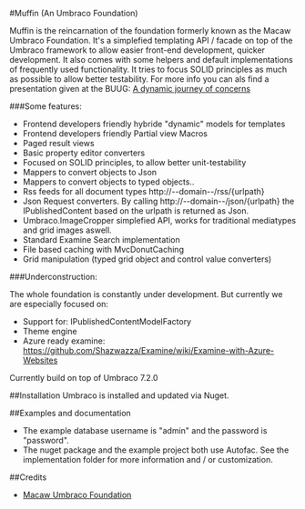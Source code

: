 #Muffin (An Umbraco Foundation)

Muffin is the reincarnation of the foundation formerly known as the Macaw Umbraco Foundation. It's a simplefied templating API / facade on top of the
Umbraco framework to allow easier front-end development, quicker development. It also comes with some helpers and default implementations of frequently used functionality.
It tries to focus SOLID principles as much as possible to allow better testability. For more info you can als find a presentation given at the BUUG: 
[A dynamic journey of concerns](http://www.slideshare.net/JeroenWijdeven)

###Some features:  

- Frontend developers friendly hybride "dynamic" models for templates 
- Frontend developers friendly Partial view Macros 
- Paged result views  
- Basic property editor converters 
- Focused on SOLID principles, to allow better unit-testability
- Mappers to convert objects to Json
- Mappers to convert objects to typed objects..
- Rss feeds for all document types http://--domain--/rss/{urlpath}
- Json Request converters. By calling http://--domain--/json/{urlpath} the IPublishedContent based on the urlpath is returned as Json.
- Umbraco.ImageCropper simplefied API, works for traditional mediatypes and grid images aswell.
- Standard Examine Search implementation  
- File based caching with MvcDonutCaching
- Grid manipulation (typed grid object and control value converters)

###Underconstruction:

The whole foundation is constantly under development. But currently we are especially focused on:

- Support for: IPublishedContentModelFactory
- Theme engine
- Azure ready examine: https://github.com/Shazwazza/Examine/wiki/Examine-with-Azure-Websites

Currently build on top of Umbraco 7.2.0

##Installation
Umbraco is installed and updated via Nuget.

##Examples and documentation

- The example database username is "admin" and the password is "password".  
- The nuget package and the example project both use Autofac. See the implementation folder for more information and / or customization. 

##Credits
- [Macaw Umbraco Foundation](https://github.com/MacawNL/Macaw.Umbraco.Foundation/)